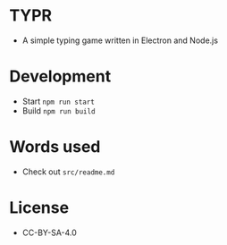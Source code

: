 # TYPR

-   A simple typing game written in Electron and Node.js

# Development

-   Start `npm run start`
-   Build `npm run build`

# Words used

-   Check out `src/readme.md`

# License

-   CC-BY-SA-4.0
